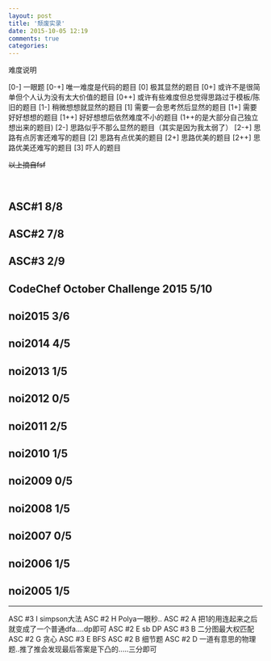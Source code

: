```yaml
---
layout: post
title: '颓废实录'
date: 2015-10-05 12:19
comments: true
categories: 
---
```

难度说明

[0-] 一眼题 
[0-+] 唯一难度是代码的题目 
[0] 极其显然的题目 
[0+] 或许不是很简单但个人认为没有太大价值的题目 
[0++] 或许有些难度但总觉得思路过于模板/陈旧的题目 
[1-] 稍微想想就显然的题目 
[1] 需要一会思考然后显然的题目 
[1+] 需要好好想想的题目 
[1++] 好好想想后依然难度不小的题目 
(1++的是大部分自己独立想出来的题目)
[2-] 思路似乎不那么显然的题目（其实是因为我太弱了） 
[2-+] 思路有点厉害还难写的题目 
[2] 思路有点优美的题目 
[2+] 思路优美的题目 
[2++] 思路优美还难写的题目 
[3] 吓人的题目
<br>

<del>以上摘自fsf<del>

<br>

## ASC#1 8/8
## ASC#2 7/8
## ASC#3 2/9
## CodeChef October Challenge 2015 5/10
## noi2015 3/6
## noi2014 4/5
## noi2013 1/5
## noi2012 0/5
## noi2011 2/5
## noi2010 1/5
## noi2009 0/5
## noi2008 1/5
## noi2007 0/5
## noi2006 1/5
## noi2005 1/5

---
<!--more-->
ASC #3 I simpson大法
ASC #2 H Polya一眼秒..
ASC #2 A 把1的用连起来之后就变成了一个普通dfa....dp即可
ASC #2 E sb DP
ASC #3 B 二分图最大权匹配
ASC #2 G 贪心
ASC #3 E BFS
ASC #2 B 细节题
ASC #2 D 一道有意思的物理题..推了推会发现最后答案是下凸的.....三分即可
